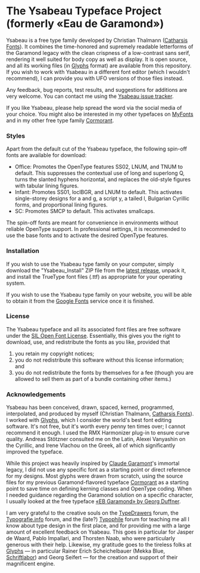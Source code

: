 # The Ysabeau Typeface Project (formerly «Eau de Garamond»)

Ysabeau is a free type family developed by Christian Thalmann ([Catharsis Fonts][1]). It combines the time-honored and supremely readable letterforms of the Garamond legacy with the clean crispness of a low-contrast sans serif, rendering it well suited for body copy as well as display. It is open source, and all its working files (in [Glyphs][2] format) are available from this repository. If you wish to work with Ysabeau in a different font editor (which I wouldn't recommend), I can provide you with UFO versions of those files instead.

Any feedback, bug reports, test results, and suggestions for additions are very welcome. You can contact me using the [Ysabeau issue tracker][4]. 

If you like Ysabeau, please help spread the word via the social media of your choice. You might also be interested in my other typefaces on [MyFonts][1] and in my other free type family [Cormorant][3].

### Styles

Apart from the default cut of the Ysabeau typeface, the following spin-off fonts are available for download:

* Office: Promotes the OpenType features SS02, LNUM, and TNUM to default. This suppresses the contextual use of long and superlong Q, turns the slanted hyphens horizontal, and replaces the old-style figures with tabular lining figures.
* Infant: Promotes SS01, loclBGR, and LNUM to default. This activates single-storey designs for a and g, a script y, a tailed l, Bulgarian Cyrillic forms, and proportional lining figures.
* SC: Promotes SMCP to default. This activates smallcaps.

The spin-off fonts are meant for convenience in environments without reliable OpenType support. In professional settings, it is recommended to use the base fonts and to activate the desired OpenType features.

### Installation

If you wish to use the Ysabeau type family on your computer, simply download the "Ysabeau_Install" ZIP file from the [latest release][5], unpack it, and install the TrueType font files (.ttf) as appropriate for your operating system.

If you wish to use the Ysabeau type family on your website, you will be able to obtain it from the [Google Fonts][12] service once it is finished.

### License
 
The Ysabeau typeface and all its associated font files are free software under the [SIL Open Font License][10]. Essentially, this gives you the right to download, use, and redistribute the fonts as you like, provided that 

1. you retain my copyright notices;
2. you do not redistribute this software without this license information; and 
3. you do not redistribute the fonts by themselves for a fee (though you are allowed to sell them as part of a bundle containing other items.)

### Acknowledgements
 
Ysabeau has been conceived, drawn, spaced, kerned, programmed, interpolated, and produced by myself (Christian Thalmann, [Catharsis Fonts][1]). I worked with [Glyphs][2], which I consider the world's best font editing software. It's not free, but it's worth every penny ten times over; I cannot recommend it enough. I used the RMX Harmonizer plug-in to ensure curve quality. Andreas Stötzner consulted me on the Latin, Alexei Vanyashin on the Cyrillic, and Irene Vlachou on the Greek, all of which significantly improved the typeface.
 
While this project was heavily inspired by [Claude Garamont][6]'s immortal legacy, I did not use any specific font as a starting point or direct reference for my designs. Most glyphs were drawn from scratch, using the source files for my previous Garamond-flavored typeface [Cormorant][3] as a starting point to save time on defining kerning classes and OpenType coding. When I needed guidance regarding the Garamond solution on a specific character, I usually looked at the free typeface [«EB Garamond» by Georg Duffner][13].
 
I am very grateful to the creative souls on the [TypeDrawers][7] forum, the [Typografie.info][11] forum, and the (late?) [Typophile][8] forum for teaching me all I know about type design in the first place, and for providing me with a large amount of excellent feedback on Ysabeau. This goes in particular for Jasper de Waard, Pablo Impallari, and Thorsten Naab, who were particularly generous with their help. Likewise, my gratitude goes to the tireless folks at [Glyphs][2] — in particular Rainer Erich Scheichelbauer (Mekka Blue, [Schriftlabor][9]) and Georg Seifert — for the creation and support of their magnificent engine. 

[1]: https://www.myfonts.com/foundry/Catharsis_Fonts
[2]: https://glyphsapp.com
[3]: https://github.com/CatharsisFonts/Cormorant/
[4]: https://github.com/CatharsisFonts/Ysabeau/issues
[5]: https://github.com/CatharsisFonts/Ysabeau/releases/latest
[6]: https://en.wikipedia.org/wiki/Claude_Garamond
[7]: https://typedrawers.com
[8]: https://typophile.com
[9]: https://schriftlabor.at
[10]: https://scripts.sil.org/OFL
[11]: https://typografie.info
[12]: https://fonts.google.com
[13]: http://www.georgduffner.at/ebgaramond/
